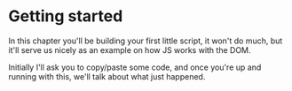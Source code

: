 # Getting started
In this chapter you'll be building your first little script, it won't do much, but it'll serve us nicely as an example on how JS works with the DOM.

Initially I'll ask you to copy/paste some code, and once you're up and running with this, we'll talk about what just happened. 